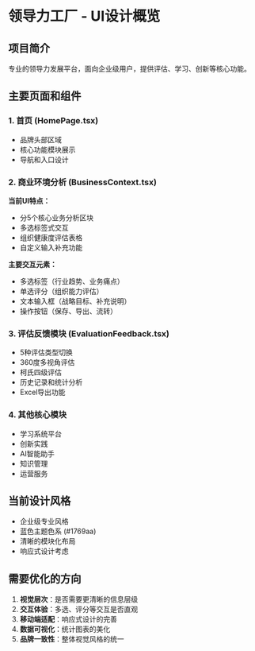# 领导力工厂 - UI设计概览

## 项目简介
专业的领导力发展平台，面向企业级用户，提供评估、学习、创新等核心功能。

## 主要页面和组件

### 1. 首页 (HomePage.tsx)
- 品牌头部区域
- 核心功能模块展示
- 导航和入口设计

### 2. 商业环境分析 (BusinessContext.tsx)
**当前UI特点：**
- 分5个核心业务分析区块
- 多选标签式交互
- 组织健康度评估表格
- 自定义输入补充功能

**主要交互元素：**
- 多选标签（行业趋势、业务痛点）
- 单选评分（组织能力评估）
- 文本输入框（战略目标、补充说明）
- 操作按钮（保存、导出、流转）

### 3. 评估反馈模块 (EvaluationFeedback.tsx)
- 5种评估类型切换
- 360度多视角评估
- 柯氏四级评估
- 历史记录和统计分析
- Excel导出功能

### 4. 其他核心模块
- 学习系统平台
- 创新实践
- AI智能助手
- 知识管理
- 运营服务

## 当前设计风格
- 企业级专业风格
- 蓝色主题色系 (#1769aa)
- 清晰的模块化布局
- 响应式设计考虑

## 需要优化的方向
1. **视觉层次**：是否需要更清晰的信息层级
2. **交互体验**：多选、评分等交互是否直观
3. **移动端适配**：响应式设计的完善
4. **数据可视化**：统计图表的美化
5. **品牌一致性**：整体视觉风格的统一
